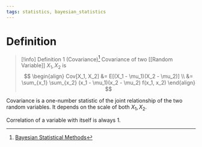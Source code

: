 ```yaml
---
tags: statistics, bayesian_statistics
---
```


# Definition

> [!info] Definition 1 (Covariance)[^1]
> Covariance of two [[Random Variable]] $X_1, X_2$ is
> $$
> \begin{align}
> Cov[X_1, X_2] &= E[(X_1 - \mu_1)(X_2 - \mu_2)] \\
> &= \sum_{x_1} \sum_{x_2} (x_1 - \mu_1)(x_2 - \mu_2) f(x_1, x_2)
> \end{align}
> $$

Covariance is a one-number statistic of the joint relationship of the two random variables. It depends on the scale of both $X_1, X_2$.

Correlation of a variable with itself is always $1$.

[^1]: [Bayesian Statistical Methods](zotero://open-pdf/library/items/ELV3M9SP?page=24)